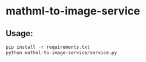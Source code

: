 # mathml-to-image-service

## Usage:
```python
pip install -r requirements.txt
python mathml-to-image-service/service.py
```
